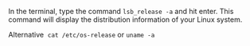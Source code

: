 In the terminal, type the command `lsb_release -a` and hit enter. This command will display the distribution information of your Linux system.

Alternative
 `cat /etc/os-release` or `uname -a`